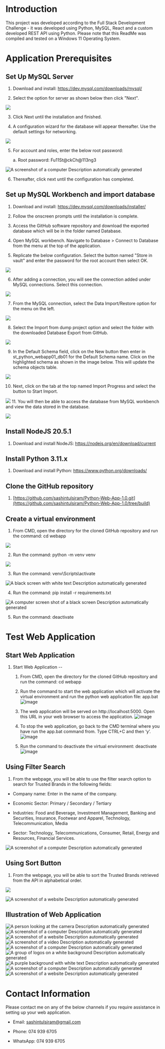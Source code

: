 # Introduction

This project was developed according to the Full Stack Development
Challenge - it was developed using Python, MySQL, React and a custom
developed REST API using Python. Please note that this ReadMe was
compiled and tested on a Windows 11 Operating System.

# Application Prerequisites 

## Set Up MySQL Server

1.  Download and install: <https://dev.mysql.com/downloads/mysql/>

2.  Select the option for server as shown below then click "Next".

![](media/image3.png)

3.  Click Next until the installation and finished.

4.  A configuration wizard for the database will appear thereafter. Use
    the default settings for networking.

![](media/image4.png)

5.  For account and roles, enter the below root password:

    a.  Root password: Fu11St@ckCh@113ng3

![A screenshot of a computer Description automatically
generated](media/image5.png)

6.  Thereafter, click next until the configuration has completed.

##  Set up MySQL Workbench and import database

1.  Download and install: <https://dev.mysql.com/downloads/installer/>

2.  Follow the onscreen prompts until the installation is complete.

3.  Access the GitHub software repository and download the exported
    database which will be in the folder named Database.

4.  Open MySQL workbench. Navigate to Database \> Connect to Database
    from the menu at the top of the application.

5.  Replicate the below configuration. Select the button named "Store in
    vault" and enter the password for the root account then select OK.

![](media/image6.png)

6.  After adding a connection, you will see the connection added under
    MySQL connections. Select this connection.

![](media/image7.png)

7.  From the MySQL connection, select the Data Import/Restore option for
    the menu on the left.

![](media/image8.png)

8.  Select the Import from dump project option and select the folder
    with the downloaded Database Export from GitHub.

![](media/image9.png)

9.  In the Default Schema field, click on the New button then enter in
    st_python_webapp01_db01 for the Default Schema name. Click on the
    highlighted schema as shown in the image below. This will update the
    schema objects table.

![](media/image10.png)

10. Next, click on the tab at the top named Import Progress and select
    the button to Start Import.

![](media/image11.png)
11. You will then be able to access the database from MySQL workbench
    and view the data stored in the database.

![](media/image12.png)

## Install NodeJS 20.5.1

1.  Download and install NodeJS:
    <https://nodejs.org/en/download/current>

## Install Python 3.11.x

1.  Download and install Python: <https://www.python.org/downloads/>

## Clone the GitHub repository

1.  [https://github.com/sashintulsiram/Python-Web-App-1.0.git](https://github.com/sashintulsiram/Python-Web-App-1.0/tree/build)

## Create a virtual environment

1.  From CMD, open the directory for the cloned GitHub repository and
    run the command: cd webapp

![](media/image13.png)

2.  Run the command: python -m venv venv

![](media/image14.png)

3.  Run the command: venv\\Scripts\\activate

![A black screen with white text Description automatically
generated](media/image15.png)

4.  Run the command: pip install -r requirements.txt

![A computer screen shot of a black screen Description automatically
generated](media/image16.png)

5.  Run the command: deactivate

# Test Web Application 

## Start Web Application

1.  Start Web Application --

    1.  From CMD, open the directory for the cloned GitHub repository
        and run the command: cd webapp
    2.	Run the command to start the web application which will activate the virtual environment and run the python web application file: app.bat
![image](https://github.com/sashintulsiram/Python-Web-App-1.0/assets/50657550/a321c2bd-3712-4317-b2c9-fc843f64cf29)

    3. The web application will be served on http://localhost:5000. Open this URL in your web browser to access the application.
![image](https://github.com/sashintulsiram/Python-Web-App-1.0/assets/50657550/72120bd8-4635-4369-853b-d7be95b20a79)

    4. To stop the web application, go back to the CMD terminal where you have run the app.bat command from. Type CTRL+C and then ‘y’. 
![image](https://github.com/sashintulsiram/Python-Web-App-1.0/assets/50657550/08cd1ae1-d078-480e-9af7-dd3dea389783)

    5. Run the command to deactivate the virtual environment: deactivate
 ![image](https://github.com/sashintulsiram/Python-Web-App-1.0/assets/50657550/8de52fe0-54e6-4995-aa0f-d7b28f48c1cc)


## Using Filter Search 

1.  From the webpage, you will be able to use the filter search option
    to search for Trusted Brands in the following fields:

-   Company name: Enter in the name of the company.

-   Economic Sector: Primary / Secondary / Tertiary

-   Industries: Food and Beverage, Investment Management, Banking and
    Securities, Insurance, Footwear and Apparel, Technology,
    Telecommunication, Media

-   Sector: Technology, Telecommunications, Consumer, Retail, Energy and
    Resources, Financial Services.

![A screenshot of a computer Description automatically
generated](media/image20.png)

## Using Sort Button

1.  From the webpage, you will be able to sort the Trusted Brands
    retrieved from the API in alphabetical order.

![](media/image20.png)

![A screenshot of a website Description automatically
generated](media/image21.png)

## Illustration of Web Application

![A person looking at the camera Description automatically
generated](media/image22.png)
![A screenshot of a computer Description automatically
generated](media/image23.png)
![A screenshot of a website Description automatically
generated](media/image24.png)
![A screenshot of a video Description automatically
generated](media/image25.png)
![A screenshot of a computer Description automatically
generated](media/image26.png)
![A group of logos on a white background Description automatically
generated](media/image27.png)
![A purple background with white text Description automatically
generated](media/image28.png)
![A screenshot of a computer Description automatically
generated](media/image20.png)
![A screenshot of a website Description automatically
generated](media/image21.png)


# Contact Information

Please contact me on any of the below channels if you require assistance
in setting up your web application.

-   Email: sashintulsiram@gmail.com

-   Phone: 074 939 6705

-   WhatsApp: 074 939 6705
